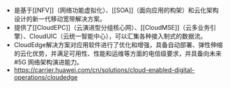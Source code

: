 - 是基于[[NFV]]（网络功能虚拟化）、[[SOA]]（面向应用的构架）和云化架构设计的新一代移动宽带解决方案。
- 提供了[[CloudEPC]]（云演进型分组核心网）、[[CloudMSE]]（云多业务引擎）、CloudUIC（云统一智能中心），可以汇集各种接入制式的数据流。
- CloudEdge解决方案对应用软件进行了优化和增强，具备自动部署、弹性伸缩的云化优势，并满足可用性、性能和运维等方面的电信级要求，并具备向未来 #5G 网络架构演进能力。
- https://carrier.huawei.com/cn/solutions/cloud-enabled-digital-operations/cloudedge